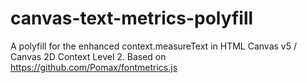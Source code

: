 canvas-text-metrics-polyfill
============================

A polyfill for the enhanced context.measureText in HTML Canvas v5 / Canvas 2D Context Level 2. Based on https://github.com/Pomax/fontmetrics.js
